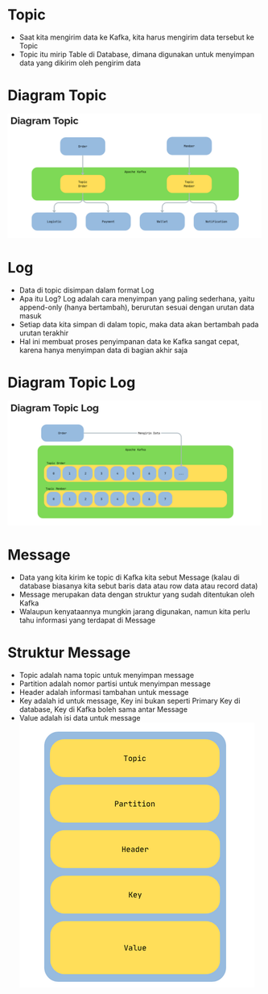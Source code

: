# Topic
- Saat kita mengirim data ke Kafka, kita harus mengirim data tersebut ke Topic 
- Topic itu mirip Table di Database, dimana digunakan untuk menyimpan data yang dikirim oleh pengirim data

# Diagram Topic
![Diagram Topic](pic/img.png)

# Log
- Data di topic disimpan dalam format Log 
- Apa itu Log? Log adalah cara menyimpan yang paling sederhana, yaitu append-only (hanya bertambah), berurutan sesuai dengan urutan data masuk 
- Setiap data kita simpan di dalam topic, maka data akan bertambah pada urutan terakhir 
- Hal ini membuat proses penyimpanan data ke Kafka sangat cepat, karena hanya menyimpan data di bagian akhir saja

# Diagram Topic Log
![Diagram Topic](pic/img_1.png)

# Message 
- Data yang kita kirim ke topic di Kafka kita sebut Message (kalau di database biasanya kita sebut baris data atau row data atau record data)
- Message merupakan data dengan struktur yang sudah ditentukan oleh Kafka 
- Walaupun kenyataannya mungkin jarang digunakan, namun kita perlu tahu informasi yang terdapat di Message

# Struktur Message
- Topic adalah nama topic untuk menyimpan message 
- Partition adalah nomor partisi untuk menyimpan message 
- Header adalah informasi tambahan untuk message 
- Key adalah id untuk message, Key ini bukan seperti Primary Key di database, Key di Kafka boleh sama antar Message 
- Value adalah isi data untuk message
![Struktur Message](pic/img_2.png)

